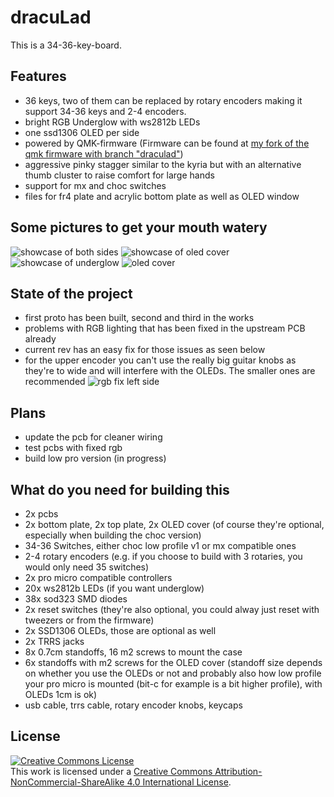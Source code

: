 # dracuLad
This is a 34-36-key-board.
## Features
- 36 keys, two of them can be replaced by rotary encoders making it support 34-36 keys and 2-4 encoders. 
- bright RGB Underglow with ws2812b LEDs
- one ssd1306 OLED per side
- powered by QMK-firmware (Firmware can be found at [my fork of the qmk firmware with branch "draculad"](https://github.com/MangoIV/qmk_firmware/tree/draculad))
- aggressive pinky stagger similar to the kyria but with an alternative thumb cluster to raise comfort for large hands
- support for mx and choc switches
- files for fr4 plate and acrylic bottom plate as well as OLED window
## Some pictures to get your mouth watery
![showcase of both sides](https://github.com/mangoiv/draculad/blob/master/pictures/both_sides_showcase.jpg?raw=true)
![showcase of oled cover](https://github.com/mangoiv/draculad/blob/master/pictures/oled_cover_showcase.jpg?raw=true)
![showcase of underglow](https://github.com/mangoiv/draculad/blob/master/pictures/both_sides_underglow_oleds.jpg?raw=true)
![oled cover](https://github.com/mangoiv/draculad/blob/master/pictures/right_side_oled_cover.jpg?raw=true)
## State of the project
- first proto has been built, second and third in the works
- problems with RGB lighting that has been fixed in the upstream PCB already
- current rev has an easy fix for those issues as seen below
- for the upper encoder you can't use the really big guitar knobs as they're to wide and will interfere with the OLEDs. The smaller ones are recommended
![rgb fix left side](https://github.com/mangoiv/draculad/blob/master/pictures/left_side_gnd_fix.jpg?raw=true)
## Plans
- update the pcb for cleaner wiring
- test pcbs with fixed rgb
- build low pro version (in progress)
## What do you need for building this
- 2x pcbs
- 2x bottom plate, 2x top plate, 2x OLED cover (of course they're optional, especially when building the choc version)
- 34-36 Switches, either choc low profile v1 or mx compatible ones
- 2-4 rotary encoders (e.g. if you choose to build with 3 rotaries, you would only need 35 switches)
- 2x pro micro compatible controllers
- 20x ws2812b LEDs (if you want underglow)
- 38x sod323 SMD diodes
- 2x reset switches (they're also optional, you could alway just reset with tweezers or from the firmware)
- 2x SSD1306 OLEDs, those are optional as well
- 2x TRRS jacks
- 8x 0.7cm standoffs, 16 m2 screws to mount the case 
- 6x standoffs with m2 screws for the OLED cover (standoff size depends on whether you use the OLEDs or not and probably also how low profile your pro micro is mounted (bit-c for example is a bit higher profile), with OLEDs 1cm is ok)
- usb cable, trrs cable, rotary encoder knobs, keycaps

## License 
<a rel="license" href="http://creativecommons.org/licenses/by-nc-sa/4.0/"><img alt="Creative Commons License" style="border-width:0" src="https://i.creativecommons.org/l/by-nc-sa/4.0/88x31.png" /></a><br />This work is licensed under a <a rel="license" href="http://creativecommons.org/licenses/by-nc-sa/4.0/">Creative Commons Attribution-NonCommercial-ShareAlike 4.0 International License</a>.
